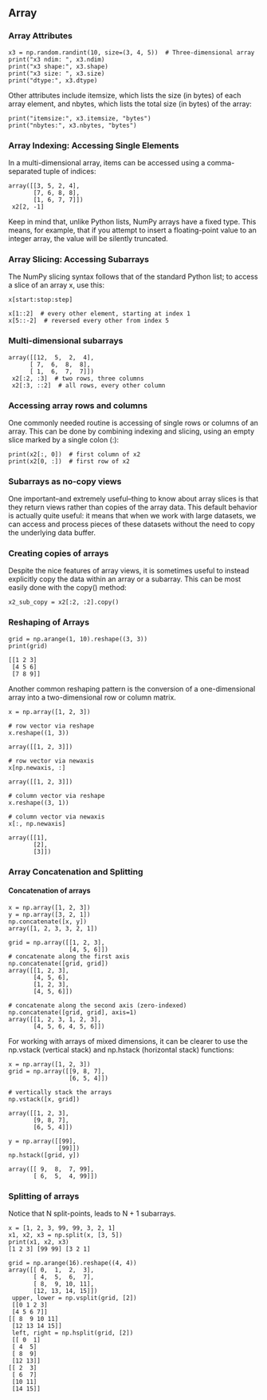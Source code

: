 
## Array
### Array Attributes
```
x3 = np.random.randint(10, size=(3, 4, 5))  # Three-dimensional array
print("x3 ndim: ", x3.ndim)
print("x3 shape:", x3.shape)
print("x3 size: ", x3.size)
print("dtype:", x3.dtype)
```

Other attributes include itemsize, which lists the size (in bytes) of each array element, and nbytes, which lists the total size (in bytes) of the array:
```
print("itemsize:", x3.itemsize, "bytes")
print("nbytes:", x3.nbytes, "bytes")
```

### Array Indexing: Accessing Single Elements
In a multi-dimensional array, items can be accessed using a comma-separated tuple of indices:
```
array([[3, 5, 2, 4],
       [7, 6, 8, 8],
       [1, 6, 7, 7]])
 x2[2, -1]
 ```
Keep in mind that, unlike Python lists, NumPy arrays have a fixed type. This means, for example, that if you attempt to insert a floating-point value to an integer array, the value will be silently truncated.

### Array Slicing: Accessing Subarrays
 The NumPy slicing syntax follows that of the standard Python list; to access a slice of an array x, use this:
 ```
 x[start:stop:step]
 
 x[1::2]  # every other element, starting at index 1
 x[5::-2]  # reversed every other from index 5
 ```
 
 ### Multi-dimensional subarrays
 ```
 array([[12,  5,  2,  4],
       [ 7,  6,  8,  8],
       [ 1,  6,  7,  7]])
  x2[:2, :3]  # two rows, three columns
  x2[:3, ::2]  # all rows, every other column
  ```
 
### Accessing array rows and columns
One commonly needed routine is accessing of single rows or columns of an array. This can be done by combining indexing and slicing, using an empty slice marked by a single colon (:):
```
print(x2[:, 0])  # first column of x2
print(x2[0, :])  # first row of x2
```

### Subarrays as no-copy views
One important–and extremely useful–thing to know about array slices is that they return views rather than copies of the array data.
This default behavior is actually quite useful: it means that when we work with large datasets, we can access and process pieces of these datasets without the need to copy the underlying data buffer.

### Creating copies of arrays
Despite the nice features of array views, it is sometimes useful to instead explicitly copy the data within an array or a subarray. This can be most easily done with the copy() method:
```
x2_sub_copy = x2[:2, :2].copy()
```

### Reshaping of Arrays
```
grid = np.arange(1, 10).reshape((3, 3))
print(grid)

[[1 2 3]
 [4 5 6]
 [7 8 9]]
 ```

Another common reshaping pattern is the conversion of a one-dimensional array into a two-dimensional row or column matrix.
```
x = np.array([1, 2, 3])

# row vector via reshape
x.reshape((1, 3))

array([[1, 2, 3]])
```

```
# row vector via newaxis
x[np.newaxis, :]

array([[1, 2, 3]])
```

```
# column vector via reshape
x.reshape((3, 1))

# column vector via newaxis
x[:, np.newaxis]

array([[1],
       [2],
       [3]])
```

### Array Concatenation and Splitting
#### Concatenation of arrays
```
x = np.array([1, 2, 3])
y = np.array([3, 2, 1])
np.concatenate([x, y])
array([1, 2, 3, 3, 2, 1])

grid = np.array([[1, 2, 3],
                 [4, 5, 6]])
# concatenate along the first axis
np.concatenate([grid, grid])
array([[1, 2, 3],
       [4, 5, 6],
       [1, 2, 3],
       [4, 5, 6]])

# concatenate along the second axis (zero-indexed)
np.concatenate([grid, grid], axis=1)
array([[1, 2, 3, 1, 2, 3],
       [4, 5, 6, 4, 5, 6]])
```

For working with arrays of mixed dimensions, it can be clearer to use the np.vstack (vertical stack) and np.hstack (horizontal stack) functions:

```
x = np.array([1, 2, 3])
grid = np.array([[9, 8, 7],
                 [6, 5, 4]])

# vertically stack the arrays
np.vstack([x, grid])

array([[1, 2, 3],
       [9, 8, 7],
       [6, 5, 4]])
       
y = np.array([[99],
              [99]])
np.hstack([grid, y])

array([[ 9,  8,  7, 99],
       [ 6,  5,  4, 99]])
```

### Splitting of arrays
Notice that N split-points, leads to N + 1 subarrays.
```
x = [1, 2, 3, 99, 99, 3, 2, 1]
x1, x2, x3 = np.split(x, [3, 5])
print(x1, x2, x3)
[1 2 3] [99 99] [3 2 1]
```

```
grid = np.arange(16).reshape((4, 4))
array([[ 0,  1,  2,  3],
       [ 4,  5,  6,  7],
       [ 8,  9, 10, 11],
       [12, 13, 14, 15]])
 upper, lower = np.vsplit(grid, [2])
 [[0 1 2 3]
 [4 5 6 7]]
[[ 8  9 10 11]
 [12 13 14 15]]
 left, right = np.hsplit(grid, [2])
 [[ 0  1]
 [ 4  5]
 [ 8  9]
 [12 13]]
[[ 2  3]
 [ 6  7]
 [10 11]
 [14 15]]
 ```


